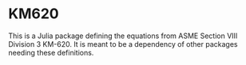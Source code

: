 # KM620

This is a Julia package defining the equations from ASME Section VIII Division 3 KM-620. It is meant to be a dependency of other packages needing these definitions.
